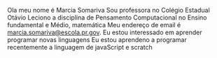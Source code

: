   Ola  meu nome é Marcia Somariva
  Sou professora  no Colégio Estadual Otávio 
  Leciono a disciplina de Pensamento Computacional no Ensino fundamental e Médio, matemática
  Meu endereço de email é marcia.somariva@escola.pr.gov.
  Eu estou interessado em aprender programar novas linguagens
  Eu estou aprendeno a programar  recentemente a linguagem de javaScript e scratch
  
  
